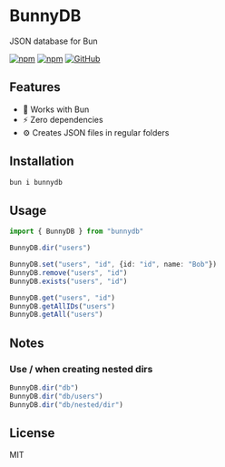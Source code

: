 # BunnyDB
JSON database for Bun

[![npm](https://img.shields.io/npm/v/bunnydb)](https://www.npmjs.com/package/bunnydb)
[![npm](https://img.shields.io/npm/dm/bunnydb)](https://www.npmjs.com/package/bunnydb)
[![GitHub](https://img.shields.io/github/license/jgtools/bunnydb)](https://github.com/git/git-scm.com/blob/main/MIT-LICENSE.txt)

## Features
- :rabbit: Works with Bun
- :zap: Zero dependencies
- :gear: Creates JSON files in regular folders

## Installation

```bash
bun i bunnydb
```

## Usage

```typescript
import { BunnyDB } from "bunnydb"

BunnyDB.dir("users")

BunnyDB.set("users", "id", {id: "id", name: "Bob"})
BunnyDB.remove("users", "id")
BunnyDB.exists("users", "id")

BunnyDB.get("users", "id")
BunnyDB.getAllIDs("users")
BunnyDB.getAll("users")
```

## Notes

### Use / when creating nested dirs
```typescript
BunnyDB.dir("db")
BunnyDB.dir("db/users")
BunnyDB.dir("db/nested/dir")
```

## License

MIT
